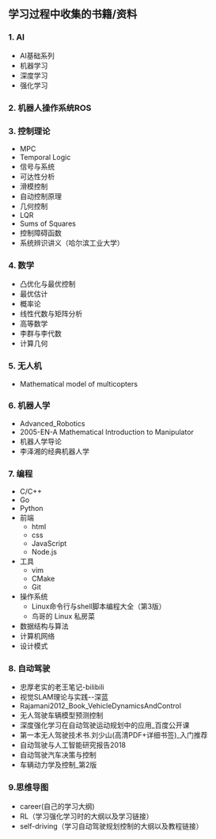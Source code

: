 ##  学习过程中收集的书籍/资料

### 1. AI

- AI基础系列
- 机器学习
- 深度学习
- 强化学习
  
### 2. 机器人操作系统ROS

### 3. 控制理论

- MPC
- Temporal Logic
- 信号与系统
- 可达性分析
- 滑模控制
- 自动控制原理
- 几何控制
- LQR
- Sums of Squares
- 控制障碍函数
- 系统辨识讲义（哈尔滨工业大学）


### 4. 数学

- 凸优化与最优控制
- 最优估计
- 概率论
- 线性代数与矩阵分析
- 高等数学
- 李群与李代数
- 计算几何


### 5. 无人机

- Mathematical model of multicopters
### 6. 机器人学

- Advanced_Robotics
- 2005-EN-A Mathematical Introduction to Manipulator
- 机器人学导论
- 李泽湘的经典机器人学


### 7. 编程

- C/C++
- Go
- Python
- 前端
  - html
  - css
  - JavaScript
  - Node.js
- 工具
  - vim
  - CMake
  - Git
- 操作系统
  - Linux命令行与shell脚本编程大全（第3版）
  - 鸟哥的 Linux 私房菜
- 数据结构与算法
- 计算机网络
- 设计模式

### 8. 自动驾驶

- 忠厚老实的老王笔记-bilibili
- 视觉SLAM理论与实践--深蓝
- Rajamani2012_Book_VehicleDynamicsAndControl
- 无人驾驶车辆模型预测控制
- 深度强化学习在自动驾驶运动规划中的应用_百度公开课
- 第一本无人驾驶技术书.刘少山(高清PDF+详细书签)_入门推荐
- 自动驾驶与人工智能研究报告2018
- 自动驾驶汽车决策与控制
- 车辆动力学及控制_第2版


### 9.思维导图
- career(自己的学习大纲)
- RL（学习强化学习时的大纲以及学习链接）
- self-driving（学习自动驾驶规划控制的大纲以及教程链接）

